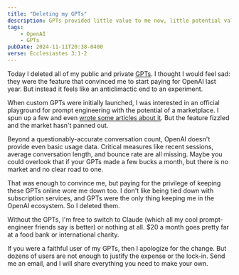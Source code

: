 ```yaml
---
title: "Deleting my GPTs"
description: GPTs provided little value to me now, little potential value in the future, and were the only thing locking me in my Open AI subscription.
tags:
    - OpenAI
    - GPTs
pubDate: 2024-11-11T20:38-0400
verse: Ecclesiastes 3:1-2
---
```


Today I deleted all of my public and private [GPTs](https://openai.com/index/introducing-gpts/). I thought I would feel sad: they were the feature that convinced me to start paying for OpenAI last year. But instead it feels like an anticlimactic end to an experiment.

When custom GPTs were initially launched, I was interested in an official playground for prompt engineering with the potential of a marketplace. I spun up a few and even [wrote some articles about it](/tags/gpts). But the feature fizzled and the market hasn't panned out.

Beyond a questionably-accurate conversation count, OpenAI doesn't provide even basic usage data. Critical measures like recent sessions, average conversation length, and bounce rate are all missing. Maybe you could overlook that if your GPTs made a few bucks a month, but there is no market and no clear road to one.

That was enough to convince me, but paying for the privilege of keeping these GPTs online wore me down too. I don't like being tied down with subscription services, and GPTs were the only thing keeping me in the OpenAI ecosystem. So I deleted them.

Without the GPTs, I'm free to switch to Claude (which all my cool prompt-engineer friends say is better) or nothing at all. $20 a month goes pretty far at a food bank or international charity.

If you were a faithful user of my GPTs, then I apologize for the change. But dozens of users are not enough to justify the expense or the lock-in. Send me an email, and I will share everything you need to make your own.
